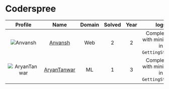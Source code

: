 
Coderspree
==========
  
  

|Profile|Name|Domain|Solved|Year|logs|
| :---: | :---: | :---: | :---: | :---: | :---: |
|![Anvansh](https://avatars.githubusercontent.com/u/32684077?v=4&s=100)|[Anvansh](https://github.com/RyanWalker277)|Web|2|2|Completed `2` with minimum `5` in `GettingStarted`, |
|![AryanTanwar](https://avatars.githubusercontent.com/u/81274845?v=4&s=100)|[AryanTanwar](https://github.com/aryantanwar-it)|ML|1|3|Completed `1` with minimum `5` in `GettingStarted`, |
